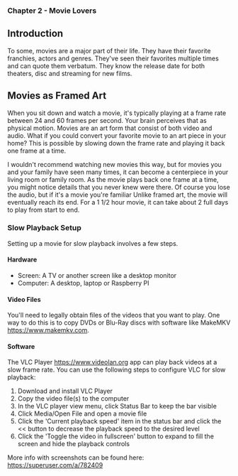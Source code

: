 ### Chapter 2 - Movie Lovers

## Introduction

To some, movies are a major part of their life. They have their favorite franchies, actors and genres. They've seen their favorites multiple times and can quote them verbatum. They know the release date for both theaters, disc and streaming for new films.

## Movies as Framed Art

When you sit down and watch a movie, it's typically playing at a frame rate between 24 and 60 frames per second. Your brain perceives that as physical motion. Movies are an art form that consist of both video and audio. What if you could convert your favorite movie to an art piece in your home? This is possible by slowing down the frame rate and playing it back one frame at a time.

I wouldn't recommend watching new movies this way, but for movies you and your family have seen many times, it can become a centerpiece in your living room or family room. As the movie plays back one frame at a time, you might notice details that you never knew were there. Of course you lose the audio, but if it's a movie you're familiar  Unlike framed art, the movie will eventually reach its end. For a 1 1/2 hour movie, it can take about 2 full days to play from start to end.

### Slow Playback Setup

Setting up a movie for slow playback involves a few steps.

#### Hardware

* Screen: A TV or another screen like a desktop monitor
* Computer: A desktop, laptop or Raspberry PI

#### Video Files

You'll need to legally obtain files of the videos that you want to play. One way to do this is to copy DVDs or Blu-Ray discs with software like MakeMKV https://www.makemkv.com.

#### Software

The VLC Player https://www.videolan.org app can play back videos at a slow frame rate. You can use the following steps to configure VLC for slow playback:

1. Download and install VLC Player
1. Copy the video file(s) to the computer
1. In the VLC player view menu, click Status Bar to keep the bar visible
1. Click Media/Open File and open a movie file
1. Click the 'Current playback speed' item in the status bar and click the << button to decrease the playback speed to the desired level
1. Click the 'Toggle the video in fullscreen' button to expand to fill the screen and hide the playback controls

More info with screenshots can be found here: https://superuser.com/a/782409
